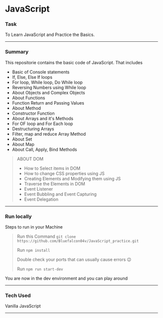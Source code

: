 # JavaScript 


### Task
To Learn JavaScript and Practice the Basics.

----

### Summary
This repositorie contains the basic code of JavaScript. That includes 
- Basic of Console statements 
- If, Else, Else If loops
- For loop, While loop, Do While loop
- Reversing Numbers using While loop
- About Objects and Complex Objects 
- About Functions
- Function Return and Passing Values
- About Method
- Constructor Function
- About Arrays and it's Methods 
- For OF loop and For Each loop 
- Destructuring Arrays 
- Filter, map and reduce Array Method
- About Set 
- About Map
- About Call, Apply, Bind Methods
> ABOUT DOM
> - How to Select items in DOM
> - How to change CSS properties using JS
> - Creating Elements and Modifying them using JS 
> - Traverse the Elements in DOM
> - Event Listener
> - Event Bubbling and Event Capturing 
> - Event Delegation 
***

### Run locally
Steps to run in your Machine
> Run this Command `git clone https://github.com/Bluefalcon04v/JavaScript_practice.git`
> 
> Run `npm install` 
> 
> Double check your ports that can usually cause errors 😉
> 
> Run `npm run start-dev`
>
You are now in the dev environment and you can play around

---

### Tech Used
Vanilla JavaScript
***
